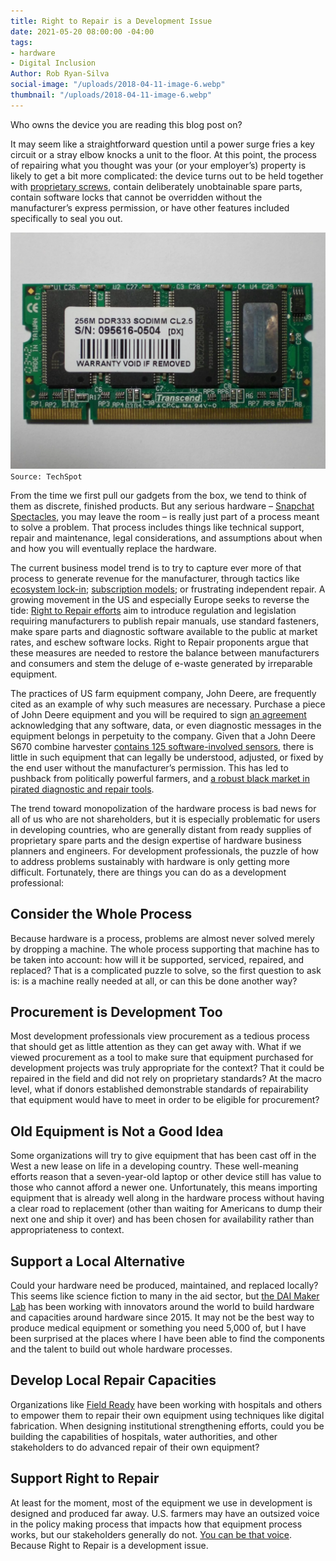 ```yaml
---
title: Right to Repair is a Development Issue
date: 2021-05-20 08:00:00 -04:00
tags:
- hardware
- Digital Inclusion
Author: Rob Ryan-Silva
social-image: "/uploads/2018-04-11-image-6.webp"
thumbnail: "/uploads/2018-04-11-image-6.webp"
---
```


Who owns the device you are reading this blog post on?

It may seem like a straightforward question until a power surge fries a key circuit or a stray elbow knocks a unit to the floor. At this point, the process of repairing what you thought was your (or your employer’s) property is likely to get a bit more complicated: the device turns out to be held together with [proprietary screws](https://en.wikipedia.org/wiki/List_of_screw_drives#Proprietary_head), contain deliberately unobtainable spare parts, contain software locks that cannot be overridden without the manufacturer’s express permission, or have other features included specifically to seal you out.

![2018-04-11-image-6.webp](/uploads/2018-04-11-image-6.webp)`Source: TechSpot`

<!--more-->

From the time we first pull our gadgets from the box, we tend to think of them as discrete, finished products. But any serious hardware – [Snapchat Spectacles](https://www.spectacles.com/), you may leave the room – is really just part of a process meant to solve a problem. That process includes things like technical support, repair and maintenance, legal considerations, and assumptions about when and how you will eventually replace the hardware.

The current business model trend is to try to capture ever more of that process to generate revenue for the manufacturer, through tactics like [ecosystem lock-in](https://en.wikipedia.org/wiki/Vendor_lock-in); [subscription models](https://hackaday.com/2021/05/18/do-you-really-own-it-motorcycle-airbag-requires-additional-purchase-to-inflate/); or frustrating independent repair. A growing movement in the US and especially Europe seeks to reverse the tide: [Right to Repair efforts](https://www.nytimes.com/2020/10/23/climate/right-to-repair.html) aim to introduce regulation and legislation requiring manufacturers to publish repair manuals, use standard fasteners, make spare parts and diagnostic software available to the public at market rates, and eschew software locks. Right to Repair proponents argue that these measures are needed to restore the balance between manufacturers and consumers and stem the deluge of e-waste generated by irreparable equipment.

The practices of US farm equipment company, John Deere, are frequently cited as an example of why such measures are necessary. Purchase a piece of John Deere equipment and you will be required to sign [an agreement](https://www.deere.com/assets/pdfs/common/privacy-and-data/docs/agreement_pdfs/english/2016-10-28-Embedded-Software-EULA.pdf) acknowledging that any software, data, or even diagnostic messages in the equipment belongs in perpetuity to the company. Given that a John Deere S670 combine harvester [contains 125 software-involved sensors](https://uspirg.org/feature/usp/deere-headlights), there is little in such equipment that can legally be understood, adjusted, or fixed by the end user without the manufacturer’s permission. This has led to pushback from politically powerful farmers, and [a robust black market in pirated diagnostic and repair tools](https://www.vice.com/en/article/xykkkd/why-american-farmers-are-hacking-their-tractors-with-ukrainian-firmware).

The trend toward monopolization of the hardware process is bad news for all of us who are not shareholders, but it is especially problematic for users in developing countries, who are generally distant from ready supplies of proprietary spare parts and the design expertise of hardware business planners and engineers. For development professionals, the puzzle of how to address problems sustainably with hardware is only getting more difficult. Fortunately, there are things you can do as a development professional:

## Consider the Whole Process

Because hardware is a process, problems are almost never solved merely by dropping a machine. The whole process supporting that machine has to be taken into account: how will it be supported, serviced, repaired, and replaced? That is a complicated puzzle to solve, so the first question to ask is: is a machine really needed at all, or can this be done another way?

## Procurement is Development Too

Most development professionals view procurement as a tedious process that should get as little attention as they can get away with. What if we viewed procurement as a tool to make sure that equipment purchased for development projects was truly appropriate for the context? That it could be repaired in the field and did not rely on proprietary standards? At the macro level, what if donors established demonstrable standards of repairability that equipment would have to meet in order to be eligible for procurement?

## Old Equipment is Not a Good Idea

Some organizations will try to give equipment that has been cast off in the West a new lease on life in a developing country. These well-meaning efforts reason that a seven-year-old laptop or other device still has value to those who cannot afford a newer one. Unfortunately, this means importing equipment that is already well along in the hardware process without having a clear road to replacement (other than waiting for Americans to dump their next one and ship it over) and has been chosen for availability rather than appropriateness to context.

## Support a Local Alternative

Could your hardware need be produced, maintained, and replaced locally? This seems like science fiction to many in the aid sector, but [the DAI Maker Lab](https://www.dai.com/our-work/solutions/dai-maker-lab) has been working with innovators around the world to build hardware and capacities around hardware since 2015. It may not be the best way to produce medical equipment or something you need 5,000 of, but I have been surprised at the places where I have been able to find the components and the talent to build out whole hardware processes.

## Develop Local Repair Capacities

Organizations like [Field Ready](https://www.fieldready.org/) have been working with hospitals and others to empower them to repair their own equipment using techniques like digital fabrication. When designing institutional strengthening efforts, could you be building the capabilities of hospitals, water authorities, and other stakeholders to do advanced repair of their own equipment?

## Support Right to Repair

At least for the moment, most of the equipment we use in development is designed and produced far away. U.S. farmers may have an outsized voice in the policy making process that impacts how that equipment process works, but our stakeholders generally do not. [You can be that voice](https://www.repair.org/). Because Right to Repair is a development issue.